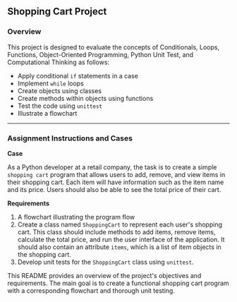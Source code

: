 ## Shopping Cart Project

### Overview

This project is designed to evaluate the concepts of Conditionals, Loops, Functions, Object-Oriented Programming, Python Unit Test, and Computational Thinking as follows:

- Apply conditional `if` statements in a case
- Implement `while` loops
- Create objects using classes
- Create methods within objects using functions
- Test the code using `unittest`
- Illustrate a flowchart

---

### Assignment Instructions and Cases

**Case**

As a Python developer at a retail company, the task is to create a simple `shopping cart` program that allows users to add, remove, and view items in their shopping cart. Each item will have information such as the item name and its price. Users should also be able to see the total price of their cart.

**Requirements**

1. A flowchart illustrating the program flow
2. Create a class named `ShoppingCart` to represent each user's shopping cart. This class should include methods to add items, remove items, calculate the total price, and run the user interface of the application. It should also contain an attribute `items`, which is a list of item objects in the shopping cart.
3. Develop unit tests for the `ShoppingCart` class using `unittest`.

This README provides an overview of the project's objectives and requirements. The main goal is to create a functional shopping cart program with a corresponding flowchart and thorough unit testing.
